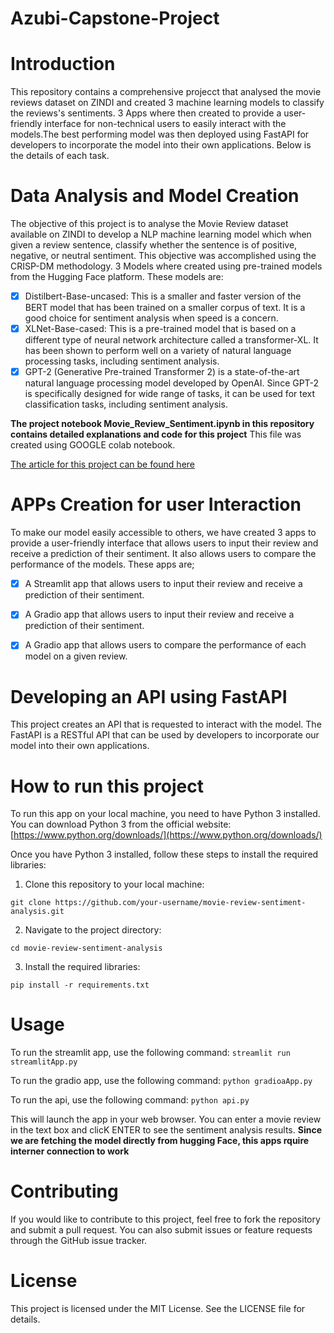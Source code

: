 # Azubi-Capstone-Project

# Introduction 
This repository contains a comprehensive projecct that analysed the movie reviews dataset on ZINDI and created 3 machine learning models to classify the reviews's sentiments. 3 Apps where then created to provide a user-friendly interface for non-technical users to easily interact with the models.The best performing model was then deployed using FastAPI for developers to incorporate the model into their own applications. Below is the details of each task.

# Data Analysis and Model Creation

The objective of this project is to analyse the Movie Review dataset available on ZINDI to develop a NLP machine learning model which when given a review sentence, classify whether the sentence is of positive, negative, or neutral sentiment. This objective was accomplished using the CRISP-DM methodology.
3 Models where created using pre-trained models from the Hugging Face platform. These models are:

- [x] Distilbert-Base-uncased: This is a smaller and faster version of the BERT model that has been trained on a smaller corpus of text. It is a good choice for sentiment analysis when speed is a concern.
- [x] XLNet-Base-cased: This is a pre-trained model that is based on a different type of neural network architecture called a transformer-XL. It has been shown to perform well on a variety of natural language processing tasks, including sentiment analysis.
- [x] GPT-2 (Generative Pre-trained Transformer 2) is a state-of-the-art natural language processing model developed by OpenAI. Since GPT-2 is specifically designed for wide range of tasks, it can be used for text classification tasks, including sentiment analysis. 

**The project notebook Movie_Review_Sentiment.ipynb in this repository contains detailed explanations and code for this project** 
This file was created using GOOGLE colab notebook.

[The article for this project can be found here](https://medium.com/@alihu.alhassan/from-data-to-prediction-a-comprehensive-guide-to-analyzing-visualizing-and-modeling-the-titanic-3ca458d4da83)

# APPs Creation for user Interaction
To make our model easily accessible to others, we have created 3 apps to provide a user-friendly interface that allows users to input their review and receive a prediction of their sentiment. It also allows users to compare the performance of the models. These apps are;


- [x] A Streamlit app that allows users to input their review and receive a prediction of their sentiment. 
- [x] A Gradio app that allows users to input their review and receive a prediction of their sentiment. 
- [x] A Gradio app that allows users to compare the performance of each model on a given review. 


# Developing an API using FastAPI

This project creates an API that is requested to interact with the model. The FastAPI is a RESTful API that can be used by developers to incorporate our model into their own applications.


# How to run this project

To run this app on your local machine, you need to have Python 3 installed. 
You can download Python 3 from the official website: [https://www.python.org/downloads/](https://www.python.org/downloads/)

Once you have Python 3 installed, follow these steps to install the required libraries:
1.	Clone this repository to your local machine:

`git clone https://github.com/your-username/movie-review-sentiment-analysis.git` 

2.	Navigate to the project directory:

`cd movie-review-sentiment-analysis` 

3.	Install the required libraries:

`pip install -r requirements.txt` 


# Usage

To run the streamlit app, use the following command:
`streamlit run streamlitApp.py` 

To run the gradio app, use the following command:
`python gradioaApp.py` 

To run the api, use the following command:
`python api.py` 

This will launch the app in your web browser. You can enter a movie review in the text box and clicK ENTER to see the sentiment analysis results.
**Since we are fetching the model directly from hugging Face, this apps rquire interner connection to work**
# Contributing
If you would like to contribute to this project, feel free to fork the repository and submit a pull request. You can also submit issues or feature requests through the GitHub issue tracker.
# License
This project is licensed under the MIT License. See the LICENSE file for details.
